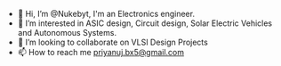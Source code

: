 - 👋 Hi, I’m @Nukebyt, I'm an Electronics engineer.
- 👀 I’m interested in ASIC design, Circuit design, Solar Electric Vehicles and Autonomous Systems.
- 💞️ I’m looking to collaborate on VLSI Design Projects
- 📫 How to reach me priyanuj.bx5@gmail.com

<!---
Nukebyt/Nukebyt is a ✨ special ✨ repository because its `README.md` (this file) appears on your GitHub profile.
You can click the Preview link to take a look at your changes.
--->
